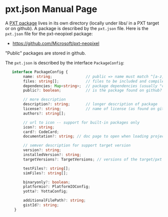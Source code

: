# pxt.json Manual Page

A [PXT package](/packages) lives in its own directory (locally under libs/ in a PXT target or on github). A package
is described by the `pxt.json` file. Here is the `pxt.json` file for the pxt-neopixel package:

* https://github.com/Microsoft/pxt-neopixel

"Public" packages are stored in github.

The `pxt.json` is described by the interface `PackageConfig`:

```typescript
   interface PackageConfig {
        name: string;               // public => name must match ^[a-z][a-z0-9\-_]+
        files: string[];            // files to be included and compiled in package
        dependencies: Map<string>;  // package dependencies (usually "core": "*")
        public?: boolean;           // is the package found on github?

        // more description
        description?: string;       // longer description of package
        license?: string;           // name of license (as found on github)
        authors?: string[];

        // url to icon -- support for built-in packages only
        icon?: string;
        card?: CodeCard;
        documentation?: string; // doc page to open when loading project

        // semver description for support target version
        version?: string;
        installedVersion?: string;
        targetVersions?: TargetVersions; // versions of the target/pxt the package was compiled against

        testFiles?: string[];
        simFiles?: string[];

        binaryonly?: boolean;
        platformio?: PlatformIOConfig;
        yotta?: YottaConfig;

        additionalFilePath?: string;
        gistId?: string;
    }
```
